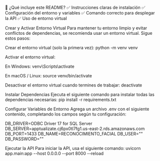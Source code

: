 🔹 ¿Qué incluye este README?
✅ Instrucciones claras de instalación
✅ Configuración del entorno y variables
✅ Comando correcto para desplegar la API
✅ Uso de entorno virtual

Crear y Activar Entorno Virtual
Para mantener tu entorno limpio y evitar conflictos de dependencias, se recomienda usar un entorno virtual. Sigue estos pasos:

Crear el entorno virtual (solo la primera vez):
python -m venv venv

Activar el entorno virtual:

En Windows:
venv\Scripts\activate

En macOS / Linux:
source venv/bin/activate

Desactivar el entorno virtual cuando termines de trabajar:
deactivate

Instalar Dependencias
Ejecuta el siguiente comando para instalar todas las dependencias necesarias:
pip install -r requirements.txt

Configurar Variables de Entorno
Agrega un archivo .env con el siguiente contenido, completando los campos según tu configuración:

DB_DRIVER=ODBC Driver 17 for SQL Server
DB_SERVER=apptualizate.cj6px0tl7fg1.us-east-2.rds.amazonaws.com
DB_PORT=1433
DB_NAME=RECONOCIMIENTO_FACIAL
DB_USER=""
DB_PASSWORD=""

Ejecutar la API
Para iniciar la API, usa el siguiente comando:
uvicorn app.main:app --host 0.0.0.0 --port 8000 --reload